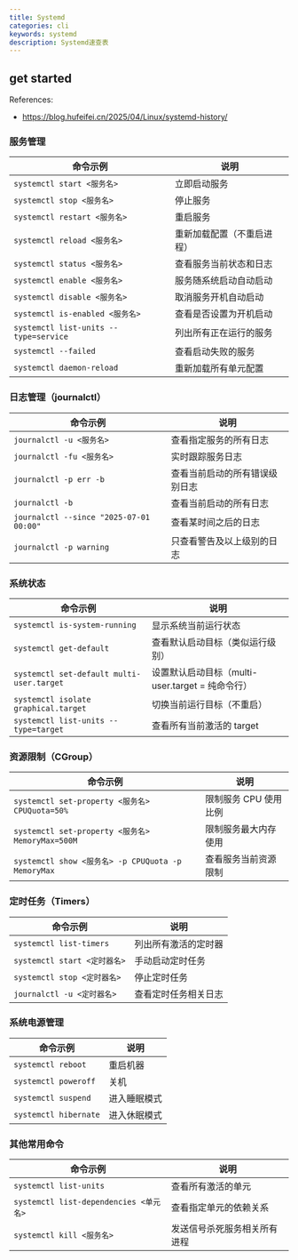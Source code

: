 ```yaml
---
title: Systemd
categories: cli
keywords: systemd
description: Systemd速查表
---
```


## get started

References: 

* https://blog.hufeifei.cn/2025/04/Linux/systemd-history/

### 服务管理

| 命令示例                                  | 说明            |
| ------------------------------------- | ------------- |
| `systemctl start <服务名>`               | 立即启动服务        |
| `systemctl stop <服务名>`                | 停止服务          |
| `systemctl restart <服务名>`             | 重启服务          |
| `systemctl reload <服务名>`              | 重新加载配置（不重启进程） |
| `systemctl status <服务名>`              | 查看服务当前状态和日志   |
| `systemctl enable <服务名>`              | 服务随系统启动自动启动   |
| `systemctl disable <服务名>`             | 取消服务开机自动启动    |
| `systemctl is-enabled <服务名>`          | 查看是否设置为开机启动   |
| `systemctl list-units --type=service` | 列出所有正在运行的服务   |
| `systemctl --failed`                  | 查看启动失败的服务     |
| `systemctl daemon-reload`             | 重新加载所有单元配置    |

### 日志管理（journalctl）

| 命令示例                                    | 说明              |
| --------------------------------------- | --------------- |
| `journalctl -u <服务名>`                   | 查看指定服务的所有日志     |
| `journalctl -fu <服务名>`                  | 实时跟踪服务日志        |
| `journalctl -p err -b`                  | 查看当前启动的所有错误级别日志 |
| `journalctl -b`                         | 查看当前启动的所有日志     |
| `journalctl --since "2025-07-01 00:00"` | 查看某时间之后的日志      |
| `journalctl -p warning`                 | 只查看警告及以上级别的日志   |

### 系统状态

| 命令示例                                      | 说明                                 |
| ----------------------------------------- | ---------------------------------- |
| `systemctl is-system-running`             | 显示系统当前运行状态                         |
| `systemctl get-default`                   | 查看默认启动目标（类似运行级别）                   |
| `systemctl set-default multi-user.target` | 设置默认启动目标（multi-user.target = 纯命令行） |
| `systemctl isolate graphical.target`      | 切换当前运行目标（不重启）                      |
| `systemctl list-units --type=target`      | 查看所有当前激活的 target                   |

### 资源限制（CGroup）

| 命令示例                                            | 说明            |
| ----------------------------------------------- | ------------- |
| `systemctl set-property <服务名> CPUQuota=50%`     | 限制服务 CPU 使用比例 |
| `systemctl set-property <服务名> MemoryMax=500M`   | 限制服务最大内存使用    |
| `systemctl show <服务名> -p CPUQuota -p MemoryMax` | 查看服务当前资源限制    |

### 定时任务（Timers）

| 命令示例                     | 说明         |
| ------------------------ | ---------- |
| `systemctl list-timers`  | 列出所有激活的定时器 |
| `systemctl start <定时器名>` | 手动启动定时任务   |
| `systemctl stop <定时器名>`  | 停止定时任务     |
| `journalctl -u <定时器名>`   | 查看定时任务相关日志 |

### 系统电源管理

| 命令示例                  | 说明     |
| --------------------- | ------ |
| `systemctl reboot`    | 重启机器   |
| `systemctl poweroff`  | 关机     |
| `systemctl suspend`   | 进入睡眠模式 |
| `systemctl hibernate` | 进入休眠模式 |

### 其他常用命令

| 命令示例                                | 说明             |
| ----------------------------------- | -------------- |
| `systemctl list-units`              | 查看所有激活的单元      |
| `systemctl list-dependencies <单元名>` | 查看指定单元的依赖关系    |
| `systemctl kill <服务名>`              | 发送信号杀死服务相关所有进程 |
